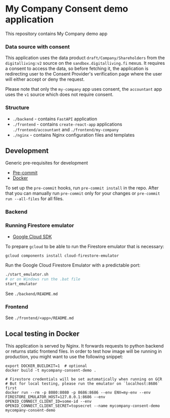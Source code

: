 # My Company Consent demo application

This repository contains My Company demo app

### Data source with consent

This application uses the data product `draft/Company/Shareholders` from the
`digitalliving:v2` source on the `sandbox.digitalliving.fi` nexus. It requires a consent
to access the data, so before fetching it, the application is redirecting user to the
Consent Provider's verification page where the user will either accept or deny the
request.

Please note that only the `my-company` app uses consent, the `accountant` app uses the
`v1` source which does not require consent.

### Structure

- `./backend` - contains `FastAPI` application
- `./frontend` - contains `create-react-app` applications `./frontend/accountant` and
  `./frontend/my-company`
- `./nginx` - contains Nginx configuration files and templates

## Development

Generic pre-requisites for development

- [Pre-commit](https://pre-commit.com/#install)
- [Docker](https://docs.docker.com/install/)

To set up the `pre-commit` hooks, run `pre-commit install` in the repo. After that you
can manually run `pre-commit` only for your changes or `pre-commit run --all-files` for
all files.

### Backend

### Running Firestore emulator

- [Google Cloud SDK](https://cloud.google.com/sdk/docs/downloads-interactive)

To prepare `gcloud` to be able to run the Firestore emulator that is necessary:

```bash
gcloud components install cloud-firestore-emulator
```

Run the Google Cloud Firestore Emulator with a predictable port:

```bash
./start_emulator.sh
# or on Windows run the .bat file
start_emulator
```

See `./backend/README.md`

### Frontend

See `./frontend/<app>/README.md`

## Local testing in Docker

This application is served by Nginx. It forwards requests to python backend or returns
static frontend files. In order to test how image will be running in production, you
might want to use the following snippet:

```shell script
export DOCKER_BUILDKIT=1  # optional
docker build -t mycompany-consent-demo .

# Firestore credentials will be set automatically when running on GCR
# But for local testing, please run the emulator on `localhost:8686` first
docker run --rm -p 8080:8080 -p 8686:8686 --env ENV=my-env --env FIRESTORE_EMULATOR_HOST=127.0.0.1:8686 --env OPENID_CONNECT_CLIENT_ID=some-id --env OPENID_CONNECT_CLIENT_SECRET=topsecret --name mycompany-consent-demo mycompany-consent-demo
```
